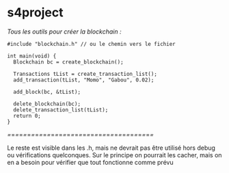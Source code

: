 # s4project

_Tous les outils pour créer la blockchain :_
```
#include "blockchain.h" // ou le chemin vers le fichier

int main(void) {
  Blockchain bc = create_blockchain();
  
  Transactions tList = create_transaction_list();
  add_transaction(tList, "Momo", "Gabou", 0.02);

  add_block(bc, &tList);
  
  delete_blockchain(bc);
  delete_transaction_list(tList);
  return 0;
}
```


*=*=*=*=*=*=*=*=*=*=*=*=*=*=*=*=*=*=*=*=*=*=*=*=*=*=*=*=*=*=*=*=*=*=*=*=*=*

Le reste est visible dans les .h, mais ne devrait pas être utilisé hors debug ou vérifications quelconques.
Sur le principe on pourrait les cacher, mais on en a besoin pour vérifier que tout fonctionne comme prévu
